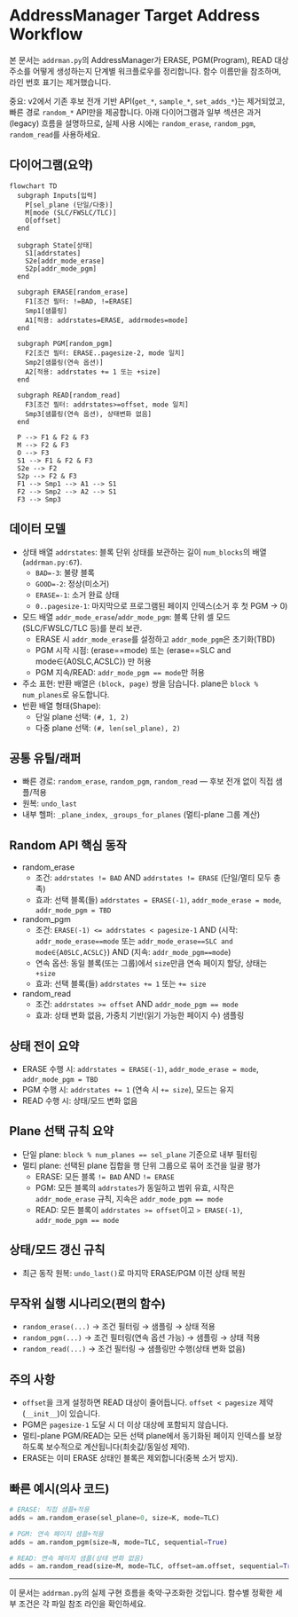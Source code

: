 # AddressManager Target Address Workflow

본 문서는 `addrman.py`의 AddressManager가 ERASE, PGM(Program), READ 대상 주소를 어떻게 생성하는지 단계별 워크플로우를 정리합니다. 함수 이름만을 참조하며, 라인 번호 표기는 제거했습니다.

중요: v2에서 기존 후보 전개 기반 API(`get_*`, `sample_*`, `set_adds_*`)는 제거되었고, 빠른 경로 `random_*` API만을 제공합니다. 아래 다이어그램과 일부 섹션은 과거(legacy) 흐름을 설명하므로, 실제 사용 시에는 `random_erase`, `random_pgm`, `random_read`를 사용하세요.

## 다이어그램(요약)
```mermaid
flowchart TD
  subgraph Inputs[입력]
    P[sel_plane (단일/다중)]
    M[mode (SLC/FWSLC/TLC)]
    O[offset]
  end

  subgraph State[상태]
    S1[addrstates]
    S2e[addr_mode_erase]
    S2p[addr_mode_pgm]
  end

  subgraph ERASE[random_erase]
    F1[조건 필터: !=BAD, !=ERASE]
    Smp1[샘플링]
    A1[적용: addrstates=ERASE, addrmodes=mode]
  end

  subgraph PGM[random_pgm]
    F2[조건 필터: ERASE..pagesize-2, mode 일치]
    Smp2[샘플링(연속 옵션)]
    A2[적용: addrstates += 1 또는 +size]
  end

  subgraph READ[random_read]
    F3[조건 필터: addrstates>=offset, mode 일치]
    Smp3[샘플링(연속 옵션), 상태변화 없음]
  end

  P --> F1 & F2 & F3
  M --> F2 & F3
  O --> F3
  S1 --> F1 & F2 & F3
  S2e --> F2
  S2p --> F2 & F3
  F1 --> Smp1 --> A1 --> S1
  F2 --> Smp2 --> A2 --> S1
  F3 --> Smp3
```

## 데이터 모델
- 상태 배열 `addrstates`: 블록 단위 상태를 보관하는 길이 `num_blocks`의 배열 (`addrman.py:67`).
  - `BAD=-3`: 불량 블록
  - `GOOD=-2`: 정상(미소거)
  - `ERASE=-1`: 소거 완료 상태
  - `0..pagesize-1`: 마지막으로 프로그램된 페이지 인덱스(소거 후 첫 PGM → 0)
- 모드 배열 `addr_mode_erase`/`addr_mode_pgm`: 블록 단위 셀 모드(SLC/FWSLC/TLC 등)를 분리 보관.
  - ERASE 시 `addr_mode_erase`를 설정하고 `addr_mode_pgm`은 초기화(TBD)
  - PGM 시작 시점: (erase==mode) 또는 (erase==SLC and mode∈{A0SLC,ACSLC}) 만 허용
  - PGM 지속/READ: `addr_mode_pgm == mode`만 허용
- 주소 표현: 반환 배열은 `(block, page)` 쌍을 담습니다. plane은 `block % num_planes`로 유도합니다.
- 반환 배열 형태(Shape):
  - 단일 plane 선택: `(#, 1, 2)`
  - 다중 plane 선택: `(#, len(sel_plane), 2)`

## 공통 유틸/래퍼
- 빠른 경로: `random_erase`, `random_pgm`, `random_read` — 후보 전개 없이 직접 샘플/적용
- 원복: `undo_last`
- 내부 헬퍼: `_plane_index`, `_groups_for_planes` (멀티-plane 그룹 계산)

## Random API 핵심 동작
- random_erase
  - 조건: `addrstates != BAD` AND `addrstates != ERASE` (단일/멀티 모두 충족)
  - 효과: 선택 블록(들) `addrstates = ERASE(-1)`, `addr_mode_erase = mode`, `addr_mode_pgm = TBD`
- random_pgm
  - 조건: `ERASE(-1) <= addrstates < pagesize-1` AND (시작: `addr_mode_erase==mode` 또는 `addr_mode_erase==SLC and mode∈{A0SLC,ACSLC}`) AND (지속: `addr_mode_pgm==mode`)
  - 연속 옵션: 동일 블록(또는 그룹)에서 `size`만큼 연속 페이지 할당, 상태는 `+size`
  - 효과: 선택 블록(들) `addrstates += 1` 또는 `+= size`
- random_read
  - 조건: `addrstates >= offset` AND `addr_mode_pgm == mode`
  - 효과: 상태 변화 없음, 가중치 기반(읽기 가능한 페이지 수) 샘플링

## 상태 전이 요약
- ERASE 수행 시: `addrstates = ERASE(-1)`, `addr_mode_erase = mode`, `addr_mode_pgm = TBD`
- PGM 수행 시: `addrstates += 1` (연속 시 `+= size`), 모드는 유지
- READ 수행 시: 상태/모드 변화 없음

## Plane 선택 규칙 요약
- 단일 plane: `block % num_planes == sel_plane` 기준으로 내부 필터링
- 멀티 plane: 선택된 plane 집합을 행 단위 그룹으로 묶어 조건을 일괄 평가
  - ERASE: 모든 블록 `!= BAD` AND `!= ERASE`
  - PGM: 모든 블록의 `addrstates`가 동일하고 범위 유효, 시작은 `addr_mode_erase` 규칙, 지속은 `addr_mode_pgm == mode`
  - READ: 모든 블록이 `addrstates >= offset`이고 `> ERASE(-1)`, `addr_mode_pgm == mode`

## 상태/모드 갱신 규칙
- 최근 동작 원복: `undo_last()`로 마지막 ERASE/PGM 이전 상태 복원

## 무작위 실행 시나리오(편의 함수)
- `random_erase(...)` → 조건 필터링 → 샘플링 → 상태 적용
- `random_pgm(...)` → 조건 필터링(연속 옵션 가능) → 샘플링 → 상태 적용
- `random_read(...)` → 조건 필터링 → 샘플링만 수행(상태 변화 없음)

## 주의 사항
- `offset`을 크게 설정하면 READ 대상이 줄어듭니다. `offset < pagesize` 제약(`__init__`)이 있습니다.
- PGM은 `pagesize-1` 도달 시 더 이상 대상에 포함되지 않습니다.
- 멀티-plane PGM/READ는 모든 선택 plane에서 동기화된 페이지 인덱스를 보장하도록 보수적으로 계산됩니다(최솟값/동일성 제약).
- ERASE는 이미 ERASE 상태인 블록은 제외합니다(중복 소거 방지).

## 빠른 예시(의사 코드)
```python
# ERASE: 직접 샘플+적용
adds = am.random_erase(sel_plane=0, size=K, mode=TLC)

# PGM: 연속 페이지 샘플+적용
adds = am.random_pgm(size=N, mode=TLC, sequential=True)

# READ: 연속 페이지 샘플(상태 변화 없음)
adds = am.random_read(size=M, mode=TLC, offset=am.offset, sequential=True)
```

---
이 문서는 `addrman.py`의 실제 구현 흐름을 축약·구조화한 것입니다. 함수별 정확한 세부 조건은 각 파일 참조 라인을 확인하세요.
